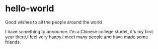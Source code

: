 # hello-world
Good wishes to all the people around the world

I have something to announce.
I'm a Chinese college studet, it's my first year there,I feel very haapy.I meet many people and have made some friends.
